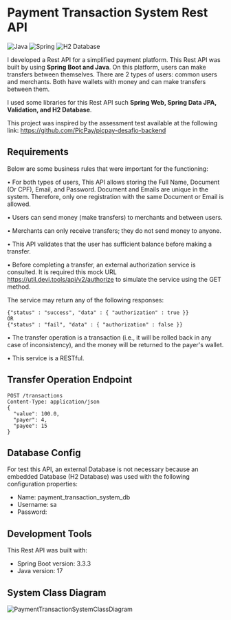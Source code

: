 # Payment Transaction System Rest API
![Java](https://img.shields.io/badge/Java-ED8B00?style=for-the-badge&logo=openjdk&logoColor=white) ![Spring](https://img.shields.io/badge/Spring-6DB33F?style=for-the-badge&logo=Spring&logoColor=white)  ![H2 Database](https://img.shields.io/badge/H2%20Database-018bff?style=for-the-badge&logoColor=white) 

I developed a Rest API for a simplified payment platform. This Rest API was built by using **Spring Boot and Java**. On this platform, users can make transfers between themselves. There are 2 types of users: common users and merchants. Both have wallets with money and can make transfers between them.

I used some libraries for this Rest API such **Spring Web, Spring Data JPA, Validation, and H2 Database**.

This project was inspired by the assessment test available at the following link:
https://github.com/PicPay/picpay-desafio-backend

## Requirements

Below are some business rules that were important for the functioning:

•	For both types of users, This API allows storing the Full Name, Document (Or CPF), Email, and Password. Document and Emails are unique in the system. Therefore, only one registration with the same Document or Email is allowed.

•	Users can send money (make transfers) to merchants and between users.

•	Merchants can only receive transfers; they do not send money to anyone.

•	This API validates that the user has sufficient balance before making a transfer.

•	Before completing a transfer, an external authorization service is consulted. It is required this mock URL https://util.devi.tools/api/v2/authorize to simulate the service using the GET method.

The service may return any of the following responses:
```
{"status" : "success", "data" : { "authorization" : true }}
OR
{"status" : "fail", "data" : { "authorization" : false }}
```

•	The transfer operation is a transaction (i.e., it will be rolled back in any case of inconsistency), and the money will be returned to the payer's wallet.

•	This service is a RESTful.

## Transfer Operation Endpoint 

```
POST /transactions
Content-Type: application/json
{
  "value": 100.0,
  "payer": 4,
  "payee": 15
}
```

## Database Config
For test this API, an external Database is not necessary because an embedded Database (H2 Database) was used with the following configuration properties:

- Name: payment_transaction_system_db
- Username: sa
- Password:

## Development Tools
This Rest API was built with:

- Spring Boot version: 3.3.3
- Java version: 17

## System Class Diagram

![PaymentTransactionSystemClassDiagram](https://github.com/user-attachments/assets/a83c4021-965c-4d64-ab53-a1b8c2ea0136)



